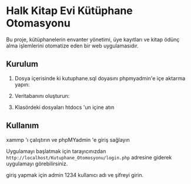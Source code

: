 # Halk Kitap Evi Kütüphane Otomasyonu

Bu proje, kütüphanelerin envanter yönetimi, üye kayıtları ve kitap ödünç alma işlemlerini otomatize eden bir web uygulamasıdır.

## Kurulum

1. Dosya içerisinde ki kutuphane.sql doyasını phpmyadmin'e içe aktarma yapın:

2. Veritabanını oluşturun:

3. Klasördeki dosyaları htdocs 'un içine atın

## Kullanım

xammp 'ı çalıştırın ve phpMYadmin 'e giriş sağlayın

Uygulamayı başlatmak için  tarayıcınızdan `http://localhost/Kutuphane_Otomosyonu/login.php` adresine giderek uygulamayı görebilirsiniz.

giriş yapmak için admin 1234 kullanıcı adı ve şifreyi girin.

